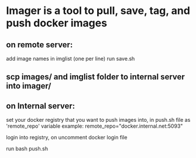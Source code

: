 # Imager is a tool to pull, save, tag, and push docker images

## on remote server:
add image names in imglist (one per line)
run save.sh

## scp images/ and imglist folder to internal server into imager/

## on Internal server:
set your docker registry that you want to push images into, in push.sh file as 'remote_repo' variable
example:
remote_repo="docker.internal.net:5093"

login into registry, on uncomment docker login file

run bash push.sh
